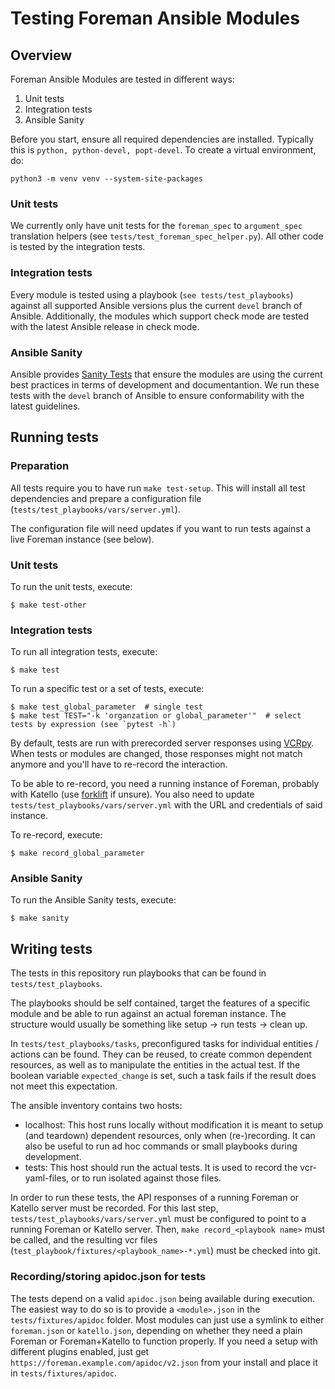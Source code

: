 # Testing Foreman Ansible Modules

## Overview

Foreman Ansible Modules are tested in different ways:
1. Unit tests
2. Integration tests
3. Ansible Sanity

Before you start, ensure all required dependencies are installed. Typically this is `python, python-devel, popt-devel`. To create a virtual environment, do:

    python3 -m venv venv --system-site-packages

### Unit tests

We currently only have unit tests for the `foreman_spec` to `argument_spec` translation helpers (see `tests/test_foreman_spec_helper.py`).
All other code is tested by the integration tests.

### Integration tests

Every module is tested using a playbook (`see tests/test_playbooks`) against all supported Ansible versions plus the current `devel` branch of Ansible.
Additionally, the modules which support check mode are tested with the latest Ansible release in check mode.

### Ansible Sanity

Ansible provides [Sanity Tests](https://docs.ansible.com/ansible/latest/dev_guide/testing/sanity/index.html) that ensure the modules are using the current best practices in terms of development and documentantion.
We run these tests with the `devel` branch of Ansible to ensure conformability with the latest guidelines.

## Running tests

### Preparation

All tests require you to have run `make test-setup`. This will install all test dependencies and prepare a configuration file (`tests/test_playbooks/vars/server.yml`).

The configuration file will need updates if you want to run tests against a live Foreman instance (see below).

### Unit tests

To run the unit tests, execute:

```console
$ make test-other
```

### Integration tests

To run all integration tests, execute:

```console
$ make test
```

To run a specific test or a set of tests, execute:

```console
$ make test_global_parameter  # single test
$ make test TEST="-k 'organzation or global_parameter'"  # select tests by expression (see `pytest -h`)
```

By default, tests are run with prerecorded server responses using [VCRpy](https://vcrpy.readthedocs.io/).
When tests or modules are changed, those responses might not match anymore and you'll have to re-record the interaction.

To be able to re-record, you need a running instance of Foreman, probably with Katello (use [forklift](https://github.com/theforeman/forklift) if unsure).
You also need to update `tests/test_playbooks/vars/server.yml` with the URL and credentials of said instance.

To re-record, execute:

```console
$ make record_global_parameter
```

### Ansible Sanity

To run the Ansible Sanity tests, execute:

```console
$ make sanity
```

## Writing tests

The tests in this repository run playbooks that can be found in `tests/test_playbooks`.

The playbooks should be self contained, target the features of a specific module and be able to run against an actual foreman instance.
The structure would usually be something like setup -> run tests -> clean up.

In `tests/test_playbooks/tasks`, preconfigured tasks for individual entities / actions can be found.
They can be reused, to create common dependent resources, as well as to manipulate the entities in the actual test.
If the boolean variable `expected_change` is set, such a task fails if the result does not meet this expectation.

The ansible inventory contains two hosts:

- localhost: This host runs locally without modification it is meant to setup (and teardown) dependent resources, only when (re-)recording.
  It can also be useful to run ad hoc commands or small playbooks during development.
- tests: This host should run the actual tests. It is used to record the vcr-yaml-files, or to run isolated against those files.

In order to run these tests, the API responses of a running Foreman or Katello server must be recorded.
For this last step, `tests/test_playbooks/vars/server.yml` must be configured to point to a running Foreman or Katello server.
Then, `make record_<playbook name>` must be called, and the resulting vcr files (`test_playbook/fixtures/<playbook_name>-*.yml`) must be checked into git.

### Recording/storing apidoc.json for tests

The tests depend on a valid `apidoc.json` being available during execution.
The easiest way to do so is to provide a `<module>.json` in the `tests/fixtures/apidoc` folder.
Most modules can just use a symlink to either `foreman.json` or `katello.json`, depending on whether they need a plain Foreman or Foreman+Katello to function properly.
If you need a setup with different plugins enabled, just get `https://foreman.example.com/apidoc/v2.json` from your install and place it in `tests/fixtures/apidoc`.
